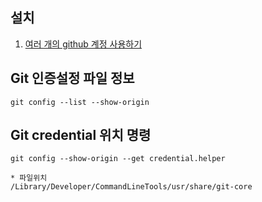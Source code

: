 설치
----------------------
1. [여러 개의 github 계정 사용하기](https://aweekj.github.io/using-multiple-accounts-in-git/)

Git 인증설정 파일 정보
----------------------
```
git config --list --show-origin
```
Git credential 위치 명령
----------------------
```
git config --show-origin --get credential.helper

* 파일위치
/Library/Developer/CommandLineTools/usr/share/git-core
```
